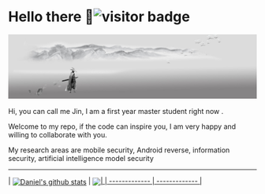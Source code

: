 # Hello there 👋<img src="https://visitor-badge.laobi.icu/badge?page_id=ayjin-dev.visitor-badge" alt="visitor badge"/>  

![](./img/background.jpg)

Hi, you can call me Jin, I am a first year master student right now .

Welcome to my repo, if the code can inspire you, I am very happy and willing to collaborate with you.

My research areas are mobile security, Android reverse, information security, artificial intelligence model security
  
<hr>
| <a href="https://github.com/mczhuge/github-readme-stats"><img align="center" src="https://github-readme-stats-sigma-five.vercel.app/api?username=ayjin-dev&show_icons=true&theme=vue&hide_border=true&hide=contribs,prs&count_private=true" alt="Daniel's github stats" /></a> | <a href="https://github.com/mczhuge/github-readme-stats"><img align="center" src="https://github-readme-stats-sigma-five.vercel.app/api/top-langs/?username=ayjin-dev&layout=compact&theme=vue&hide_border=true" />|
| ------------- | ------------- |
